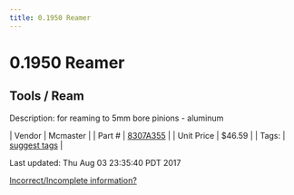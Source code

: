 ```yaml
---
title: 0.1950 Reamer
---
```


# 0.1950 Reamer
## Tools / Ream
Description: 	for reaming to 5mm bore pinions - aluminum 

| Vendor | Mcmaster | 
| Part # | [8307A355](https://www.mcmaster.com/#8307A355) | 
| Unit Price | $46.59 | 
| Tags: | [suggest tags](https://docs.google.com/forms/d/e/1FAIpQLSeWyY8v3RgOty-MyWmh9U0iivNYN_molChYyS-0U-o-kOAv_g/viewform) | 

Last updated: Thu Aug 03 23:35:40 PDT 2017

 [Incorrect/Incomplete information?](https://docs.google.com/forms/d/e/1FAIpQLSeWyY8v3RgOty-MyWmh9U0iivNYN_molChYyS-0U-o-kOAv_g/viewform)
